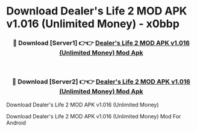 # Download Dealer's Life 2 MOD APK v1.016 (Unlimited Money) - x0bbp


<div align="center">
<h3>🔴 Download [Server1] 👉👉 <a href="https://apk-comot.site?title=Dealer's_Life_2_MOD_APK_v1.016_(Unlimited_Money)">Dealer's Life 2 MOD APK v1.016 (Unlimited Money) Mod Apk</a></h3><br>
<h3>🔴 Download [Server2] 👉👉 <a href="https://apk-comot.site?title=Dealer's_Life_2_MOD_APK_v1.016_(Unlimited_Money)">Dealer's Life 2 MOD APK v1.016 (Unlimited Money) Mod Apk</a></h3>
</div>



Download Dealer's Life 2 MOD APK v1.016 (Unlimited Money) 

Download Dealer's Life 2 MOD APK v1.016 (Unlimited Money) Mod For Android